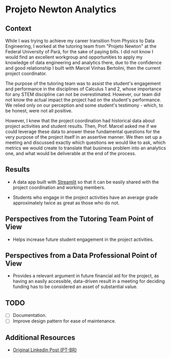 # Projeto Newton Analytics

## Context

While I was trying to achieve my career transition from Physics to Data Engineering, I worked at the tutoring team from "Projeto Newton" at the Federal University of Pará, for the sake of paying bills. I did not know I would find an excellent workgroup and opportunities to apply my knowledge of data engineering and analytics there, due to the confidence and good relationship I built with Marcel Vinhas Bertolini, then the current project coordinator.

The purpose of the tutoring team was to assist the student's engagement and performance in the disciplines of Calculus 1 and 2, whose importance for any STEM discipline can not be overestimated. However, our team did not know the actual impact the project had on the student's performance. We relied only on our perception and some student's testimony - which, to be honest, were not all positive.

However, I knew that the project coordination had historical data about project activities and student results. Then, Prof. Marcel asked me if we could leverage these data to answer these fundamental questions for the very purpose of the project itself in an assertive manner. We then set up a meeting and discussed exactly which questions we would like to ask, which metrics we would create to translate that business problem into an analytics one, and what would be deliverable at the end of the process.

## Results

* A data app built with [Streamlit](https://streamlit.io/) so that it can be easily shared with the project coordination and working members.

* Students who engage in the project activities have an average grade approximately twice as great as those who do not.

## Perspectives from the Tutoring Team Point of View

* Helps increase future student engagement in the project activities.

## Perspectives from a Data Professional Point of View

* Provides a relevant argument in future financial aid for the project, as having an easily accessible, data-driven result in a meeting for deciding funding has to be considered an asset of substantial value.

## TODO

- [ ] Documentation.
- [ ] Improve design pattern for ease of maintenance.

## Additional Resources

* [Original Linkedin Post (PT-BR)](https://www.linkedin.com/feed/update/urn:li:activity:7111786264948842496/)